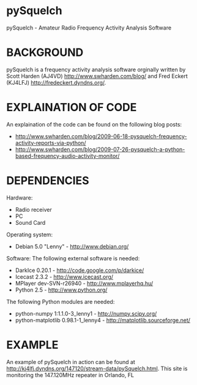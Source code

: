 pySquelch
=========

pySquelch - Amateur Radio Frequency Activity Analysis Software

BACKGROUND
==========
pySquelch is a frequency activity analysis software orginally written by Scott Harden (AJ4VD) <http://www.swharden.com/blog/> and Fred Eckert (KJ4LFJ) <http://fredeckert.dyndns.org/>.

EXPLAINATION OF CODE
====================
An explaination of the code can be found on the following blog posts: 

* http://www.swharden.com/blog/2009-06-18-pysquelch-frequency-activity-reports-via-python/
* http://www.swharden.com/blog/2009-07-26-pysquelch-a-python-based-frequency-audio-activity-monitor/

DEPENDENCIES
===================
Hardware:
- Radio receiver
- PC
- Sound Card

Operating system:
- Debian 5.0 "Lenny" - http://www.debian.org/

Software:
The following external software is needed:
- DarkIce 0.20.1 - http://code.google.com/p/darkice/
- Icecast 2.3.2 - http://www.icecast.org/
- MPlayer dev-SVN-r26940 - http://www.mplayerhq.hu/
- Python 2.5 - http://www.python.org/

The following Python modules are needed:
- python-numpy 1:1.1.0-3_lenny1 - http://numpy.scipy.org/
- python-matplotlib 0.98.1-1_lenny4 - http://matplotlib.sourceforge.net/

EXAMPLE
=======
An example of pySquelch in action can be found at http://kj4lfj.dyndns.org/147120/stream-data/pySquelch.html. This site is monitoring the 147.120MHz repeater in Orlando, FL

